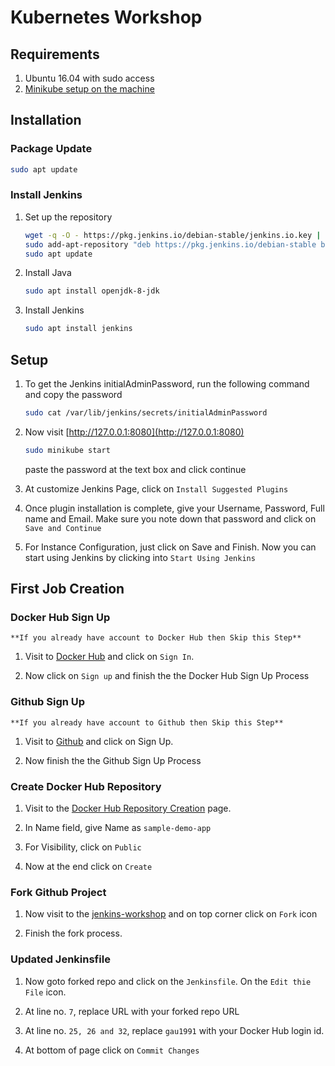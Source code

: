 # Kubernetes Workshop

## Requirements

1. Ubuntu 16.04 with sudo access
2. [Minikube setup on the machine](https://github.com/gau1991/k8s-workshop/blob/master/readme.md)

## Installation

### Package Update

```bash
sudo apt update
```

### Install Jenkins

1. Set up the repository

    ```bash
    wget -q -O - https://pkg.jenkins.io/debian-stable/jenkins.io.key | sudo apt-key add -
    sudo add-apt-repository "deb https://pkg.jenkins.io/debian-stable binary/"
    sudo apt update
    ```

2. Install Java

    ```bash
    sudo apt install openjdk-8-jdk
    ```

3. Install Jenkins

    ```bash
    sudo apt install jenkins
    ```

## Setup

1. To get the Jenkins initialAdminPassword, run the following command and copy the password

    ```bash
    sudo cat /var/lib/jenkins/secrets/initialAdminPassword
    ```

2. Now visit [http://127.0.0.1:8080](http://127.0.0.1:8080)

    ```bash
    sudo minikube start
    ```

    paste the password at the text box and click continue

3. At customize Jenkins Page, click on `Install Suggested Plugins`

4. Once plugin installation is complete, give your Username, Password, Full name and Email. Make sure you note down that password and click on `Save and Continue`

5. For Instance Configuration, just click on Save and Finish. Now you can start using Jenkins by clicking into `Start Using Jenkins`

## First Job Creation

### Docker Hub Sign Up

    **If you already have account to Docker Hub then Skip this Step**

1. Visit to [Docker Hub](https://hub.docker.com/) and click on `Sign In`.

2. Now click on `Sign up` and finish the the Docker Hub Sign Up Process

### Github Sign Up

    **If you already have account to Github then Skip this Step**

1. Visit to [Github](https://github.com/) and click on Sign Up.

2. Now finish the the Github Sign Up Process

### Create Docker Hub Repository

1. Visit to the [Docker Hub Repository Creation](https://hub.docker.com/repository/create) page.

2. In Name field, give Name as `sample-demo-app`

3. For Visibility, click on `Public`

4. Now at the end click  on `Create`

### Fork Github Project

1. Now visit to the [jenkins-workshop](https://github.com/gau1991/jenkins-workshop) and on top corner click on `Fork` icon

2. Finish the fork process.

### Updated Jenkinsfile

1. Now goto forked repo and click on the `Jenkinsfile`. On the `Edit thie File` icon.

2. At line no. `7`, replace URL with your forked repo URL

3. At line no. `25, 26 and 32`, replace `gau1991` with your Docker Hub login id.

4. At bottom of page click on `Commit Changes`
